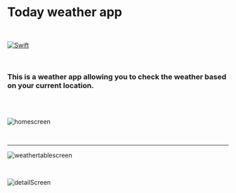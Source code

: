 # Today weather app

</br>

[![Swift](https://img.shields.io/badge/Swift-5.0-orange.svg?style=flat)](https://swift.org/)

</br>


### This is a weather app allowing you to check the weather based on your current location.

</br>
</br>

![homescreen](https://user-images.githubusercontent.com/67967349/151760923-8a19d171-4c97-44a5-8201-5eca5f76ecb4.jpg)

</br>

---

![weathertablescreen](https://user-images.githubusercontent.com/67967349/151760965-cc689d6c-ea2c-4566-bb3a-c50be47391ec.jpg)

</br>

![detailScreen](https://user-images.githubusercontent.com/67967349/152187546-0a032bb4-025c-4457-993a-575e0d8ac417.jpg)
